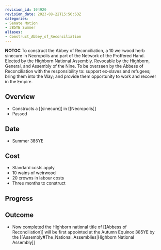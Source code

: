 ```yaml
---
revision_id: 104920
revision_date: 2023-08-22T15:56:53Z
categories:
- Senate Motion
- 385YE Summer
aliases:
- Construct_Abbey_of_Reconciliation
---
```



__NOTOC__
To construct the Abbey of Reconciliation, a 10 weirwood herb sinecure in Necropolis and part of the Network of the Proffered Hand. Elected by the Highborn National Assembly. Revocable by the Highborn, General, and Assembly of the Nine. To be overseen by the Abbess of Reconciliation with the responsibility to: support ex-slaves and refugees; bring them into the Way; and provide them opportunity to work and recover in the Empire. 
## Overview
* Constructs a [[sinecure]] in [[Necropolis]]
* Passed

## Date
* Summer 385YE
## Cost
* Standard costs apply
* 10 wains of weirwood
* 20 crowns in labour costs
* Three months to construct
## Progress

## Outcome
* Now completed the Highborn national title of [[Abbess of Reconciliation]] will be first appointed at the Autumn Equinox 385YE by the [[Assembly#The_National_Assemblies|Highborn National Assembly]]